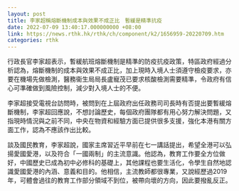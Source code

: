 ```yaml
---
layout: post
title: 李家超稱熔斷機制成本與效果不成正比　暫緩是精準抗疫
date: 2022-07-09 13:40:17.000000000 +08:00
link: https://news.rthk.hk/rthk/ch/component/k2/1656959-20220709.htm
categories: rthk
---
```


行政長官李家超表示，暫緩航班熔斷機制是精準的防疫抗疫政策，特區政府經過分析認為，熔斷機制的成本與效果不成正比，加上現時入境人士須遵守檢疫要求，亦要在機場先做檢測，醫務衞生局局長盧寵茂已要求核酸檢測需要精準，令政府有信心可準確做到風險控制，減少對入境人士的不便。

李家超接受電視台訪問時，被問到在上屆政府出任政務司司長時有否提出要暫緩熔斷機制，李家超回應說，不想討論歷史，每個政府團隊都有用心努力解決問題，又指現時情況與之前不同，中央在物資和經驗方面已提供很多支援，強化本港有關方面工作，認為不應該作出比較。

談及國民教育，李家超說，國家主席習近平早前在七一講話提出，希望全港可以弘揚愛國愛港，以及符合「一國兩制」的主流意識。他認為，教育工作要全方位做好，中國歷史已成為初中必修科的基礎上，其他課程也要生活化，令學生自然地認識愛國愛港的內涵、意義和目的。他相信，主流教師都很專業，又說經歷過2019年，可體會過往的教育工作部分領域不到位，被帶向壞的方向，因此要撥亂反正。
